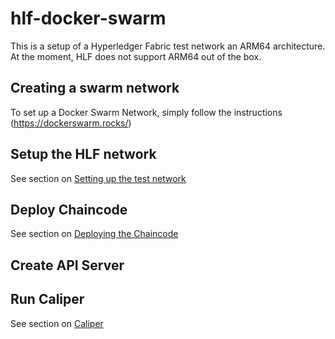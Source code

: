 # hlf-docker-swarm

This is a setup of a Hyperledger Fabric test network an ARM64 architecture. At the moment, HLF does not support ARM64 out of the box. 

## Creating a swarm network

To set up a Docker Swarm Network, simply follow the instructions (https://dockerswarm.rocks/)

## Setup the HLF network

See section on [Setting up the test network](test-network/README.md)

## Deploy Chaincode

See section on [Deploying the Chaincode](chaincode/README.md)

## Create API Server


## Run Caliper

See section on [Caliper](caliper-workspace/README.md)

